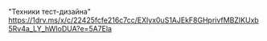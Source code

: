 "Техники тест-дизайна"
https://1drv.ms/x/c/22425fcfe216c7cc/EXlyx0uS1AJEkF8GHprivfMBZIKUxb5Rv4a_LY_hWIoDUA?e=5A7Ela
